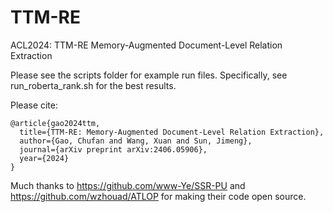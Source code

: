 # TTM-RE
ACL2024: TTM-RE Memory-Augmented Document-Level Relation Extraction

Please see the scripts folder for example run files. 
Specifically, see run_roberta_rank.sh for the best results.

Please cite: 
```
@article{gao2024ttm,
  title={TTM-RE: Memory-Augmented Document-Level Relation Extraction},
  author={Gao, Chufan and Wang, Xuan and Sun, Jimeng},
  journal={arXiv preprint arXiv:2406.05906},
  year={2024}
}
```

Much thanks to https://github.com/www-Ye/SSR-PU and https://github.com/wzhouad/ATLOP for making their code open source.

